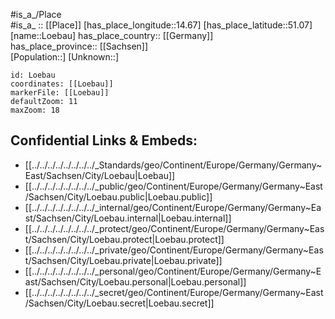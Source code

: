 ﻿---
location: [51.07,14.67] 
mapzoom: [7,12] 
mapmarker: city 
type: City
tags:
- geo/City


SpocWebEntityId: 32184
isDeleted: false
confidential: public

---
#is_a_/Place  
#is_a_ :: [[Place]] 
[has_place_longitude::14.67] 
[has_place_latitude::51.07] 
[name::Loebau] 
has_place_country:: [[Germany]]  
has_place_province:: [[Sachsen]]  
[Population::] 
[Unknown::] 


```leaflet
id: Loebau
coordinates: [[Loebau]] 
markerFile: [[Loebau]] 
defaultZoom: 11 
maxZoom: 18
```


## Confidential Links & Embeds: 
- [[../../../../../../../../_Standards/geo/Continent/Europe/Germany/Germany~East/Sachsen/City/Loebau|Loebau]] 
- [[../../../../../../../../_public/geo/Continent/Europe/Germany/Germany~East/Sachsen/City/Loebau.public|Loebau.public]] 
- [[../../../../../../../../_internal/geo/Continent/Europe/Germany/Germany~East/Sachsen/City/Loebau.internal|Loebau.internal]] 
- [[../../../../../../../../_protect/geo/Continent/Europe/Germany/Germany~East/Sachsen/City/Loebau.protect|Loebau.protect]] 
- [[../../../../../../../../_private/geo/Continent/Europe/Germany/Germany~East/Sachsen/City/Loebau.private|Loebau.private]] 
- [[../../../../../../../../_personal/geo/Continent/Europe/Germany/Germany~East/Sachsen/City/Loebau.personal|Loebau.personal]] 
- [[../../../../../../../../_secret/geo/Continent/Europe/Germany/Germany~East/Sachsen/City/Loebau.secret|Loebau.secret]] 
